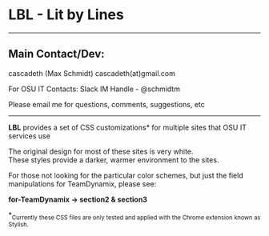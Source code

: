 # LBL - Lit by Lines

***

## Main Contact/Dev: 

cascadeth (Max Schmidt)
cascadeth(at)gmail.com

For OSU IT Contacts:
Slack IM Handle - @schmidtm

Please email me for questions, comments, suggestions, etc

***

**LBL** provides a set of CSS customizations* for multiple sites that OSU IT services use

The original design for most of these sites is very white.  
These styles provide a darker, warmer environment to the sites. 


For those not looking for the particular color schemes, but just the field manipulations 
for TeamDynamix, please see:

 **for-TeamDynamix -> section2 & section3**

*<sub>Currently these CSS files are only tested and applied with the Chrome extension known as Stylish.</sub>  
